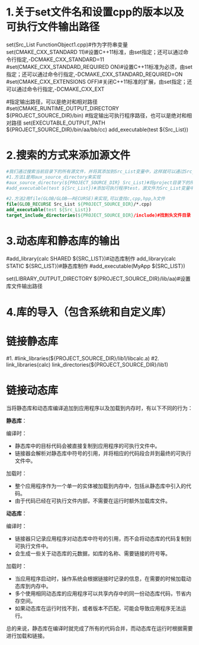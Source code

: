 # 1.关于set文件名和设置cpp的版本以及可执行文件输出路径

set(Src_List FunctionObject1.cpp)#作为字符串变量
set(CMAKE_CXX_STANDARD 11)#设置C++11标准，由set指定；还可以通过命令行指定,-DCMAKE_CXX_STANDARD=11
#set(CMAKE_CXX_STANDARD_REQUIRED ON)#设置C++11标准为必须，由set指定；还可以通过命令行指定,-DCMAKE_CXX_STANDARD_REQUIRED=ON
#set(CMAKE_CXX_EXTENSIONS OFF)#关闭C++11标准的扩展，由set指定；还可以通过命令行指定,-DCMAKE_CXX_EXT

#指定输出路径，可以是绝对和相对路径
#set(CMAKE_RUNTIME_OUTPUT_DIRECTORY ${PROJECT_SOURCE_DIR}/bin)
#指定输出可执行程序路径，也可以是绝对和相对路径
set(EXECUTABLE_OUTPUT_PATH ${PROJECT_SOURCE_DIR}/bin/aa/bb/cc)
add_executable(test ${Src_List})

# 2.搜索的方式来添加源文件
```cmake
#我们通过搜索当前目录下的所有源文件，并将其添加到Src_List变量中，这样就可以通过Src_List变量来添加源文件了
#1.方法1是用aux_source_directory来实现
#aux_source_directory(${PROJECT_SOURCE_DIR} Src_List)#将project目录下的所有源文件添加到Src_List变量中
#add_executable(test ${Src_List})#添加可执行程序test，源文件为Src_List变量中的所有源文件

#2.方法2用file(GLOB/GLOB——RECURSE)来实现,可以查找c,cpp,hpp,h文件
file(GLOB_RECURSE Src_List ${PROJECT_SOURCE_DIR}/*.cpp)
add_executable(test ${Src_List})
target_include_directories(${PROJECT_SOURCE_DIR}/include)#找到头文件目录
```

# 3.动态库和静态库的输出

#add_library(calc SHARED ${SRC_LIST})#动态库制作
add_library(calc STATIC ${SRC_LIST})#静态库制作
#add_executable(MyApp ${SRC_LIST})

set(LIBRARY_OUTPUT_DIRECTORY ${PROJECT_SOURCE_DIR}/lib/aa)#设置库文件输出路径

# 4.库的导入（包含系统和自定义库）
# 链接静态库
#1.
#link_libraries(${PROJECT_SOURCE_DIR}/lib1/libcalc.a)
#2.
link_libraries(calc)
link_directories(${PROJECT_SOURCE_DIR}/lib1)

# 链接动态库


当将静态库和动态库编译追加到应用程序以及加载到内存时，有以下不同的行为：

**静态库**：

编译时：
 - 静态库中的目标代码会被直接复制到应用程序的可执行文件中。
 - 链接器会解析对静态库中符号的引用，并将相应的代码段合并到最终的可执行文件中。

加载时：
 - 整个应用程序作为一个单一的实体被加载到内存中，包括从静态库中引入的代码。
 - 由于代码已经在可执行文件内部，不需要在运行时额外加载库文件。

**动态库**：

编译时：
 - 链接器只记录应用程序对动态库中符号的引用，而不会将动态库的代码复制到可执行文件中。
 - 会生成一些关于动态库的元数据，如库的名称、需要链接的符号等。

加载时：
 - 当应用程序启动时，操作系统会根据链接时记录的信息，在需要的时候加载动态库到内存中。
 - 多个使用相同动态库的应用程序可以共享内存中的同一份动态库代码，节省内存空间。
 - 如果动态库在运行时找不到，或者版本不匹配，可能会导致应用程序无法运行。

总的来说，静态库在编译时就完成了所有的代码合并，而动态库在运行时根据需要进行加载和链接。